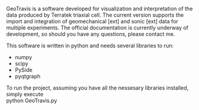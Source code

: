 GeoTravis is a software developed for visualization and interpretation of the data produced by Terratek triaxial cell. 
The current version supports the import and integration of geomechanical [ext] and sonic [ext] data for multiple experiments. The official documentation is currently underway of development, so should you have any questions, please contact me.

This software is written in python and needs several libraries to run:
- numpy
- scipy
- PySide
- pyqtgraph

To run the project, assuming you have all the nessesary libraries installed, simply execute  
python GeoTravis.py

